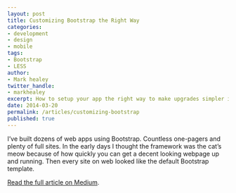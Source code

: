 ```yaml
---
layout: post
title: Customizing Bootstrap the Right Way
categories: 
- development
- design
- mobile
tags: 
- Bootstrap
- LESS
author: 
- Mark healey
twitter_handle:
- markhealey
excerpt: How to setup your app the right way to make upgrades simpler in the future
date: 2014-03-20
permalink: /articles/customizing-bootstrap
published: true
---
```


I’ve built dozens of web apps using Bootstrap. Countless one-pagers and plenty of full sites. In the early days I thought the framework was the cat’s meow because of how quickly you can get a decent looking webpage up and running. Then every site on web looked like the default Bootstrap template.

[Read the full article on Medium](https://medium.com/p/5ba8735d87b1). 
